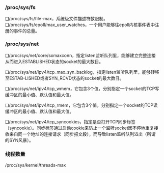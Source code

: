 
### /proc/sys/fs

❑/proc/sys/fs/file-max，系统级文件描述符数限制。
❑/proc/sys/fs/epoll/max_user_watches，一个用户能够往epoll内核事件表中注册的事件的总量。

### /proc/sys/net

❑/proc/sys/net/core/somaxconn，指定listen监听队列里，能够建立完整连接从而进入ESTABLISHED状态的socket的最大数目。

❑/proc/sys/net/ipv4/tcp_max_syn_backlog，指定listen监听队列里，能够转移至ESTAB-LISHED或者SYN_RCVD状态的socket的最大数目。

❑/proc/sys/net/ipv4/tcp_wmem，它包含3个值，分别指定一个socket的TCP写缓冲区的最小值、默认值和最大值。

❑/proc/sys/net/ipv4/tcp_rmem，它包含3个值，分别指定一个socket的TCP读缓冲区的最小值、默认值和最大值。

❑/proc/sys/net/ipv4/tcp_syncookies，指定是否打开TCP同步标签（syncookie）。同步标签通过启动cookie来防止一个监听socket因不停地重复接收来自同一个地址的连接请求（同步报文段），而导致listen监听队列溢出（所谓的SYN风暴）。



### 线程数量
/proc/sys/kernel/threads-max
